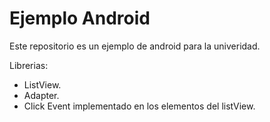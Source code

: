 
Ejemplo Android
=======================================================

Este repositorio es un ejemplo de android para la univeridad.

Librerias:

* ListView.
* Adapter.
* Click Event implementado en los elementos del listView.
